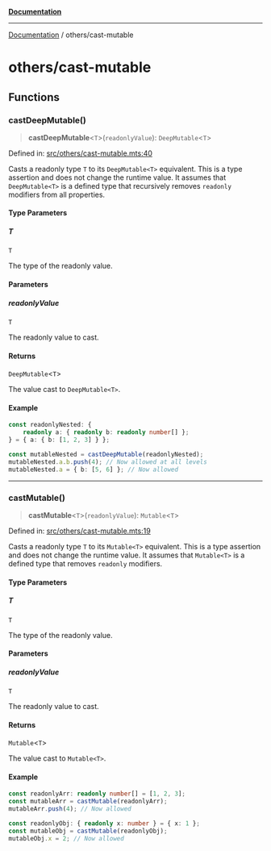 [**Documentation**](../README.md)

---

[Documentation](../README.md) / others/cast-mutable

# others/cast-mutable

## Functions

### castDeepMutable()

> **castDeepMutable**\<`T`\>(`readonlyValue`): `DeepMutable`\<`T`\>

Defined in: [src/others/cast-mutable.mts:40](https://github.com/noshiro-pf/ts-verified/blob/main/src/others/cast-mutable.mts#L40)

Casts a readonly type `T` to its `DeepMutable<T>` equivalent.
This is a type assertion and does not change the runtime value.
It assumes that `DeepMutable<T>` is a defined type that recursively removes `readonly` modifiers from all properties.

#### Type Parameters

##### T

`T`

The type of the readonly value.

#### Parameters

##### readonlyValue

`T`

The readonly value to cast.

#### Returns

`DeepMutable`\<`T`\>

The value cast to `DeepMutable<T>`.

#### Example

```typescript
const readonlyNested: {
    readonly a: { readonly b: readonly number[] };
} = { a: { b: [1, 2, 3] } };

const mutableNested = castDeepMutable(readonlyNested);
mutableNested.a.b.push(4); // Now allowed at all levels
mutableNested.a = { b: [5, 6] }; // Now allowed
```

---

### castMutable()

> **castMutable**\<`T`\>(`readonlyValue`): `Mutable`\<`T`\>

Defined in: [src/others/cast-mutable.mts:19](https://github.com/noshiro-pf/ts-verified/blob/main/src/others/cast-mutable.mts#L19)

Casts a readonly type `T` to its `Mutable<T>` equivalent.
This is a type assertion and does not change the runtime value.
It assumes that `Mutable<T>` is a defined type that removes `readonly` modifiers.

#### Type Parameters

##### T

`T`

The type of the readonly value.

#### Parameters

##### readonlyValue

`T`

The readonly value to cast.

#### Returns

`Mutable`\<`T`\>

The value cast to `Mutable<T>`.

#### Example

```typescript
const readonlyArr: readonly number[] = [1, 2, 3];
const mutableArr = castMutable(readonlyArr);
mutableArr.push(4); // Now allowed

const readonlyObj: { readonly x: number } = { x: 1 };
const mutableObj = castMutable(readonlyObj);
mutableObj.x = 2; // Now allowed
```
